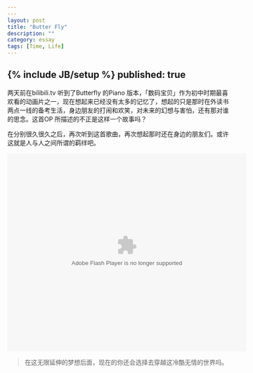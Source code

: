 ```yaml
---
---
layout: post
title: "Butter Fly"
description: ""
category: essay
tags: [Time, Life]
---
```

{% include JB/setup %}
published: true
---

两天前在bilibili.tv 听到了Butterfly 的Piano 版本，「数码宝贝」作为初中时期最喜欢看的动画片之一，现在想起来已经没有太多的记忆了，想起的只是那时在外读书两点一线的备考生活，身边朋友的打闹和欢笑，对未来的幻想与害怕，还有那对谁的思念。这首OP 所描述的不正是这样一个故事吗？

在分别很久很久之后，再次听到这首歌曲，再次想起那时还在身边的朋友们。或许这就是人与人之间所谓的羁绊吧。

<embed height="452" width="544" quality="high" allowfullscreen="true" type="application/x-shockwave-flash" src="http://static.hdslb.com/miniloader.swf" flashvars="aid=8568&page=1" pluginspage="http://www.adobe.com/shockwave/download/download.cgi?P1_Prod_Version=ShockwaveFlash"></embed>

>在这无限延伸的梦想后面，现在的你还会选择去穿越这冷酷无情的世界吗。